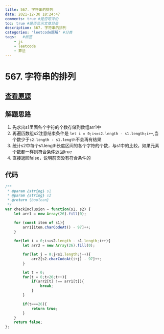 ```yaml
---
title: 567. 字符串的排列
date: 2021-12-30 18:24:47
comments: true #是否可评论
toc: true #是否显示文章目录
description: 567. 字符串的排列
categories: "leetcode题解" #分类
tags:   #标签
    - js
    - leetcode
    - 算法
---
```



# 567. 字符串的排列

## [查看原题](https://leetcode-cn.com/problems/permutation-in-string/)

## 解题思路

1. 先求出s1里面各个字符的个数存储到数组arr1中
2. 再遍历数组s2注意结束条件是 ```let i = 0;i<=s2.length - s1.length;i++```,当个数少于```s2.length - s1.length```不会再有结果
3. 统计s2中每个s1.length长度区间的各个字符的个数，与s1中的比较，如果元素个数都一样则符合条件返回true
4. 直接返回false，说明前面没有符合条件的

## 代码

```javascript
/**
 * @param {string} s1
 * @param {string} s2
 * @return {boolean}
 */
var checkInclusion = function(s1, s2) {
	let arr1 = new Array(26).fill(0);

	for (const item of s1){
		arr1[item.charCodeAt() - 97]++;
	}
	
	for(let i = 0;i<=s2.length - s1.length;i++){
		let arr2 = new Array(26).fill(0);

		for(let j = 0;j<s1.length;j++){
			arr2[s2.charCodeAt(i+j) - 97]++;
		}

		let t = 0;
		for(t = 0;t<26;t++){
			if(arr2[t] !== arr1[t]){
				break;
			}
		}

		if(t===26){
			return true;
		}
	}
	return false;
};

```